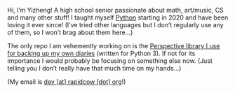 Hi, I’m Yizheng!  A high school senior passionate about math, art/music,
CS and many other stuff!  I taught myself [Python][] starting in 2020
and have been loving it ever since!  (I’ve tried other languages
but I don’t regularly use any of them, so I won’t brag about them here…)

The only repo I am vehemently working on is the [Perspective library
I use for backing up my own diaries][perspective] (written for Python 3).
If not for its importance I would probably be focusing on something else
now.  (Just telling you I don’t really have that much time on my hands…)

(My email is [dev [at] rapidcow [dot] org](mailto:dev@rapidcow.org)!)

[Python]: https://www.python.org/
[perspective]: https://github.com/rapidcow/perspective
